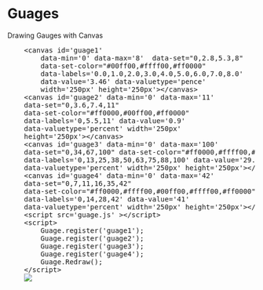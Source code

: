 # Guages
Drawing Gauges with Canvas

<pre>
	&lt;canvas id='guage1' 
		data-min='0' data-max='8'  data-set="0,2.8,5.3,8" 
		data-set-color="#00ff00,#ffff00,#ff0000" 
		data-labels='0.0,1.0,2.0,3.0,4.0,5.0,6.0,7.0,8.0' 
		data-value='3.46' data-valuetype='pence' 
		width='250px' height='250px'>&lt;/canvas>
	&lt;canvas id='guage2' data-min='0' data-max='11'  
	data-set="0,3.6,7.4,11" 
	data-set-color="#ff0000,#00ff00,#ff0000" 
	data-labels='0,5.5,11' data-value='0.9' 
	data-valuetype='percent' width='250px' 
	height='250px'>&lt;/canvas>
	&lt;canvas id='guage3' data-min='0' data-max='100'  
	data-set="0,34,67,100" data-set-color="#ff0000,#ffff00,#00ff00" 
	data-labels='0,13,25,38,50,63,75,88,100' data-value='29.9' 
	data-valuetype='percent' width='250px' height='250px'>&lt;/canvas>
	&lt;canvas id='guage4' data-min='0' data-max='42'  
	data-set="0,7,11,16,35,42" 
	data-set-color="#ff0000,#ffff00,#00ff00,#ffff00,#ff0000" 
	data-labels='0,14,28,42' data-value='41' 
	data-valuetype='percent' width='250px' height='250px'>&lt;/canvas>
	&lt;script src='guage.js' >&lt;/script>
	&lt;script>
		Guage.register('guage1');
		Guage.register('guage2');
		Guage.register('guage3');
		Guage.register('guage4');
		Guage.Redraw();
	&lt;/script>
	<image src='example.png'/>
</pre>